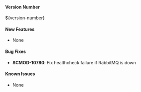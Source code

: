 
#### Version Number
${version-number}

#### New Features

*   None

#### Bug Fixes

*   **SCMOD-10780**: Fix healthcheck failure if RabbitMQ is down

#### Known Issues

*   None